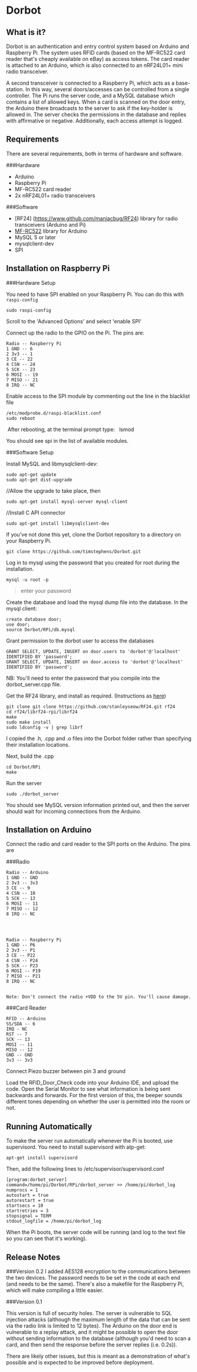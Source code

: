Dorbot
======

What is it?
------------

Dorbot is an authentication and entry control system based on Arduino and Raspberry Pi. The system uses RFID cards (based on the MF-RC522 card reader that's cheaply available on eBay) as access tokens. The card reader is attached to an Arduino, which is also connected to an nRF24L01+ mini radio transceiver. 

A second transceiver is connected to a Raspberry Pi, which acts as a base-station. In this way, several doors/accesses can be controlled from a single controller. The Pi runs the server code, and a MySQL database which contains a list of allowed keys. When a card is scanned on the door entry, the Arduino there broadcasts to the server to ask if the key-holder is allowed in. The server checks the permissions in the database and replies with affirmative or negative. Additionally, each access attempt is logged.

Requirements
------------

There are several requirements, both in terms of hardware and software. 

###Hardware

* Arduino
* Raspberry Pi
* MF-RC522 card reader
* 2x nRF24L01+ radio transceivers

###Software

* [RF24] (https://www.github.com/maniacbug/RF24) library for radio transceivers (Arduino and Pi)
* [MF-RC522](https://github.com/miguelbalboa/rfid) library for Arduino 
* MySQL 5 or later
* mysqlclient-dev
* SPI


Installation on Raspberry Pi
----------------------------

###Hardware Setup

You need to have SPI enabled on your Raspberry Pi. You can do this with `raspi-config`

	sudo raspi-config
	
Scroll to the 'Advanced Options' and select 'enable SPI'

Connect up the radio to the GPIO on the Pi. The pins are:

	Radio -- Raspberry Pi
	1 GND -- 6
	2 3v3 -- 1
	3 CE -- 22
	4 CSN -- 24
	5 SCK -- 23
	6 MOSI -- 19
	7 MISO -- 21
	8 IRQ -- NC


Enable access to the SPI module by commenting out the line in the blacklist file

	/etc/modprobe.d/raspi-blacklist.conf
	sudo reboot

 After rebooting, at the terminal prompt type:
 
	lsmod
	
You should see spi in the list of available modules.

###Software Setup

Install MySQL and libmysqlclient-dev:

	sudo apt-get update
	sudo apt-get dist-upgrade

//Allow the upgrade to take place, then

	sudo apt-get install mysql-server mysql-client

//Install C API connector

	sudo apt-get install libmysqlclient-dev

If you've not done this yet, clone the Dorbot repository to a directory on your Raspberry Pi. 

	git clone https://github.com/timstephens/Dorbot.git
	
	
Log in to mysql using the password that you created for root during the installation.

	mysql -u root -p
	
> enter your password

	
Create the database and load the mysql dump file into the database. In the mysql client:

	create database door;
	use door;
	source Dorbot/RPi/db.mysql
	
Grant permission to the dorbot user to access the databases

	GRANT SELECT, UPDATE, INSERT on door.users to 'dorbot'@'localhost' IDENTIFIED BY 'password';
	GRANT SELECT, UPDATE, INSERT on door.access to 'dorbot'@'localhost' IDENTIFIED BY 'password';
	
NB: You'll need to enter the password that you compile into the dorbot_server.cpp file.

Get the RF24 library, and install as required. (Instructions as [here](http://arduino-for-beginners.blogspot.it/2013/02/setup-nordic-nrf24l01-rf-modules-to.html))

	git clone git clone https://github.com/stanleyseow/RF24.git rf24
	cd rf24/librf24-rpi/librf24
	make
	sudo make install
	sudo ldconfig -v | grep librf
	

I copied the .h, .cpp and .o files into the Dorbot folder rather than specifying their installation locations.

Next, build the .cpp

	cd Dorbot/RPi
	make
	
Run the server 

	sudo ./dorbot_server

You should see MySQL version information printed out, and then the server should wait for incoming connections from the Arduino.

Installation on Arduino
-----------------------

Connect the radio and card reader to the SPI ports on the Arduino. The pins are

###Radio

	Radio -- Arduino
	1 GND -- GND  
	2 3v3 -- 3v3
	3 CE -- 9
	4 CSN -- 10
	5 SCK -- 13
	6 MOSI -- 11
	7 MISO -- 12
	8 IRQ -- NC

	
	
	
	Radio -- Raspberry Pi
	1 GND -- P6  
	2 3v3 -- P1
	3 CE -- P22
	4 CSN -- P24
	5 SCK -- P23
	6 MOSI -- P19
	7 MISO -- P21
	8 IRQ -- NC
	

	Note: Don't connect the radio +VDD to the 5V pin. You'll cause damage.

###Card Reader

	RFID -- Arduino
	SS/SDA -- 6
	IRQ - NC
	RST -- 7
	SCK -- 13
	MOSI -- 11
	MISO -- 12
	GND -- GND
	3v3 -- 3v3
	
Connect Piezo buzzer between pin 3 and ground

Load the RFID_Door_Check code into your Arduino IDE, and upload the code. Open the Serial Monitor to see what information is being sent backwards and forwards. For the first version of this, the beeper sounds different tones depending on whether the user is permitted into the room or not. 


Running Automatically
---------------------

To make the server run automatically whenever the Pi is booted, use supervisord. You need to install supervisord with atp-get:

	apt-get install supervisord

Then, add the following lines to /etc/supervisor/supervisord.conf

	[program:dorbot_server]
	command=/home/pi/Dorbot/RPi/dorbot_server >> /home/pi/dorbot_log
	numprocs = 1
	autostart = true
	autorestart = true
	startsecs = 10
	startretries = 3
	stopsignal = TERM
	stdout_logfile = /home/pi/dorbot_log 

When the Pi boots, the server code will be running (and log to the text file so you can see that it's working).



Release Notes
-------------

###Version 0.2
I added AES128 encryption to the communications between the two devices. The password needs to be set in the code at each end (and needs to be the same). There's also a makefile for the Raspberry Pi, which will make compiling a little easier. 


###Version 0.1

This version is full of security holes. The server is vulnerable to SQL injection attacks (although the maximum length of the data that can be sent via the radio link is limited to 12 bytes). The Arduino on the door end is vulnerable to a replay attack, and it might be possible to open the door without sending information to the database (although you'd need to scan a card, and then send the response before the server replies (i.e. 0.2s)).

There are likely other issues, but this is meant as a demonstration of what's possible and is expected to be improved before deployment.
